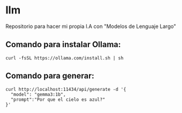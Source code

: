 # llm
Repositorio para hacer mi propia I.A con "Modelos de Lenguaje Largo"

## Comando para instalar **Ollama**:
```shell
curl -fsSL https://ollama.com/install.sh | sh
```
## Comando para generar:

```shell
curl http://localhost:11434/api/generate -d '{
  "model": "gemma3:1b",
  "prompt":"Por que el cielo es azul?"
}'
```
